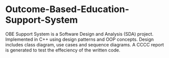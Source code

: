 # Outcome-Based-Education-Support-System
OBE Support System is a Software Design and Analysis (SDA) project. Implemented in C++ using design patterns and OOP concepts. Design includes class diagram, use cases and sequence diagrams. A CCCC report is generated to test the effeciency of the written code.
